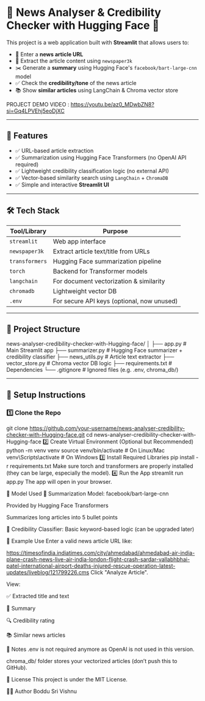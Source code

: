 # 📰 News Analyser & Credibility Checker with Hugging Face 🤖

This project is a web application built with **Streamlit** that allows users to:
- 🔗 Enter a **news article URL**
- 📄 Extract the article content using `newspaper3k`
- ✂️ Generate a **summary** using Hugging Face's `facebook/bart-large-cnn` model
- ✅ Check the **credibility/tone** of the news article
- 📚 Show **similar articles** using LangChain & Chroma vector store


PROJECT DEMO VIDEO : https://youtu.be/az0_MDwbZN8?si=Gq4LPVEhj5eoDjXC

---

## 🚀 Features

- ✅ URL-based article extraction
- ✅ Summarization using Hugging Face Transformers (no OpenAI API required)
- ✅ Lightweight credibility classification logic (no external API)
- ✅ Vector-based similarity search using `LangChain` + `ChromaDB`
- ✅ Simple and interactive **Streamlit UI**

---

## 🛠️ Tech Stack

| Tool/Library    | Purpose                                  |
|-----------------|------------------------------------------|
| `streamlit`     | Web app interface                        |
| `newspaper3k`   | Extract article text/title from URLs     |
| `transformers`  | Hugging Face summarization pipeline      |
| `torch`         | Backend for Transformer models           |
| `langchain`     | For document vectorization & similarity  |
| `chromadb`      | Lightweight vector DB                    |
| `.env`          | For secure API keys (optional, now unused)

---

## 📂 Project Structure

news-analyser-credibility-checker-with-Hugging-face/
│
├── app.py # Main Streamlit app
├── summarizer.py # Hugging Face summarizer + credibility classifier
├── news_utils.py # Article text extractor
├── vector_store.py # Chroma vector DB logic
├── requirements.txt # Dependencies
└── .gitignore # Ignored files (e.g. .env, chroma_db/)


------------------------------------------------------------------------------------------------------

## 🧪 Setup Instructions

### 1️⃣ Clone the Repo
git clone https://github.com/your-username/news-analyser-credibility-checker-with-Hugging-face.git
cd news-analyser-credibility-checker-with-Hugging-face
2️⃣ Create Virtual Environment (Optional but Recommended)
python -m venv venv
source venv/bin/activate   # On Linux/Mac
venv\Scripts\activate      # On Windows
3️⃣ Install Required Libraries
pip install -r requirements.txt
Make sure torch and transformers are properly installed (they can be large, especially the model).
4️⃣ Run the App
streamlit run app.py
The app will open in your browser.

🧠 Model Used
🤖 Summarization Model: facebook/bart-large-cnn

Provided by Hugging Face Transformers

Summarizes long articles into 5 bullet points

🧪 Credibility Classifier: Basic keyword-based logic (can be upgraded later)

📌 Example Use
Enter a valid news article URL like:

https://timesofindia.indiatimes.com/city/ahmedabad/ahmedabad-air-india-plane-crash-news-live-air-india-london-flight-crash-sardar-vallabhbhai-patel-international-airport-deaths-injured-rescue-operation-latest-updates/liveblog/121799226.cms
Click "Analyze Article".

View:

✅ Extracted title and text

📝 Summary

🔍 Credibility rating

📚 Similar news articles

🚫 Notes
.env is not required anymore as OpenAI is not used in this version.

chroma_db/ folder stores your vectorized articles (don’t push this to GitHub).

📄 License
This project is under the MIT License.

🙋‍♂️ Author
Boddu Sri Vishnu

